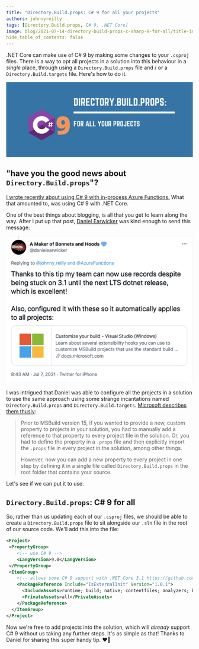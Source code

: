 ```yaml
---
title: "Directory.Build.props: C# 9 for all your projects"
authors: johnnyreilly
tags: [Directory.Build.props, C# 9, .NET Core]
image: blog/2021-07-14-directory-build-props-c-sharp-9-for-all/title-image.png
hide_table_of_contents: false
---
```

.NET Core can make use of C# 9 by making some changes to your `.csproj` files. There is a way to opt all projects in a solution into this behaviour in a *single* place, through using a `Directory.Build.props` file and / or a `Directory.Build.targets` file. Here's how to do it.

![title image showing name of post and the C# logo](../static/blog/2021-07-14-directory-build-props-c-sharp-9-for-all/title-image.png)

## "have you the good news about `Directory.Build.props`"?

[I wrote recently about using C# 9 with in-process Azure Functions.](./2021-07-01-c-sharp-9-azure-functions-in-process.md) What that amounted to, was using C# 9 with .NET Core.

One of the best things about blogging, is all that you get to learn along the way.  After I put up that post, [Daniel Earwicker](https://twitter.com/danielearwicker) was kind enough to send this message:

[![title image showing name of post and the C# logo](../static/blog/2021-07-14-directory-build-props-c-sharp-9-for-all/daniel-earwicker-tweet.png)](https://twitter.com/danielearwicker/status/1412678642203828226)

I was intrigued that Daniel was able to configure all the projects in a solution to use the same approach using some strange incantations named `Directory.Build.props` and `Directory.Build.targets`. [Microsoft describes them thusly](https://docs.microsoft.com/en-us/visualstudio/msbuild/customize-your-build?view=vs-2019#directorybuildprops-and-directorybuildtargets):

> Prior to MSBuild version 15, if you wanted to provide a new, custom property to projects in your solution, you had to manually add a reference to that property to every project file in the solution. Or, you had to define the property in a `.props` file and then explicitly import the `.props` file in every project in the solution, among other things.
>
> However, now you can add a new property to every project in one step by defining it in a single file called `Directory.Build.props` in the root folder that contains your source. 

Let's see if we can put it to use.

## `Directory.Build.props`: C# 9 for all

So, rather than us updating each of our `.csproj` files, we should be able to create a `Directory.Build.props` file to sit alongside our `.sln` file in the root of our source code. We'll add this into the file: 

```xml
<Project>
 <PropertyGroup>
    <!-- use C# 9 -->
    <LangVersion>9.0</LangVersion>
 </PropertyGroup>
 <ItemGroup>
    <!-- allows some C# 9 support with .NET Core 3.1 https://github.com/manuelroemer/IsExternalInit -->
    <PackageReference Include="IsExternalInit" Version="1.0.1">
      <IncludeAssets>runtime; build; native; contentfiles; analyzers; buildtransitive</IncludeAssets>
      <PrivateAssets>all</PrivateAssets>
    </PackageReference>
  </ItemGroup>
</Project>
```

Now we're free to add projects into the solution, which will *already* support C# 9 without us taking any further steps. It's as simple as that!  Thanks to Daniel for sharing this super handy tip. ❤️🌻
